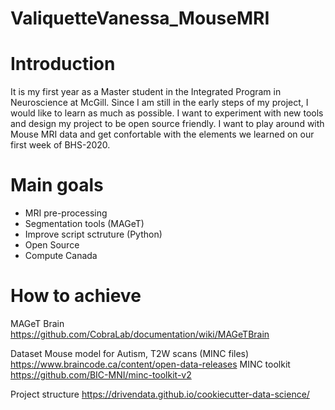 # ValiquetteVanessa_MouseMRI

# Introduction
It is my first year as a Master student in the Integrated Program in Neuroscience at McGill. Since I am still in the early steps of my project, I would like to learn as much as possible. I want to experiment with new tools and design my project to be open source friendly. I want to play around with Mouse MRI data and get confortable with the elements we learned on our first week of BHS-2020.  

# Main goals
- MRI pre-processing 
- Segmentation tools (MAGeT)
- Improve script sctruture (Python)
- Open Source
- Compute Canada 

# How to achieve
MAGeT Brain
https://github.com/CobraLab/documentation/wiki/MAGeTBrain

Dataset
Mouse model for Autism, T2W scans (MINC files)
https://www.braincode.ca/content/open-data-releases
MINC toolkit
https://github.com/BIC-MNI/minc-toolkit-v2

Project structure
https://drivendata.github.io/cookiecutter-data-science/
